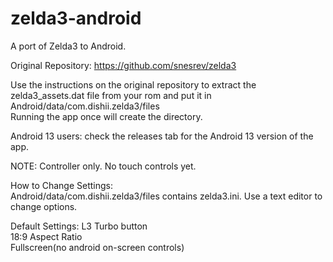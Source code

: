 # zelda3-android
A port of Zelda3 to Android. <br>

Original Repository: https://github.com/snesrev/zelda3 <br>

Use the instructions on the original repository to extract the zelda3_assets.dat file from your rom and put it in Android/data/com.dishii.zelda3/files <br>
Running the app once will create the directory. <br>

Android 13 users: check the releases tab for the Android 13 version of the app. 

NOTE: Controller only. No touch controls yet. <br>

How to Change Settings: <br>
Android/data/com.dishii.zelda3/files contains zelda3.ini. Use a text editor to change options. <br>

Default Settings:
L3 Turbo button <br>
18:9 Aspect Ratio <br>
Fullscreen(no android on-screen controls) <br>
